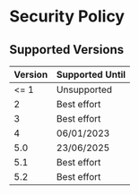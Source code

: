 # Security Policy

## Supported Versions

| Version | Supported Until |
| ------- | --------------- |
| <= 1    | Unsupported     |
| 2       | Best effort     |
| 3       | Best effort     |
| 4       | 06/01/2023      |
| 5.0     | 23/06/2025      |
| 5.1     | Best effort     |
| 5.2     | Best effort     |

